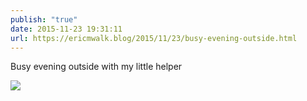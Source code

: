 ```yaml
---
publish: "true"
date: 2015-11-23 19:31:11
url: https://ericmwalk.blog/2015/11/23/busy-evening-outside.html
---
```


Busy evening outside with my little helper

![](https://ericmwalk.blog/uploads/2022/b5684fbd40.jpg)